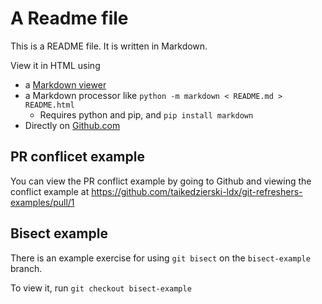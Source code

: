 # A Readme file

This is a README file. It is written in Markdown.

View it in HTML using

* a [Markdown viewer](https://duckduckgo.com/?t=ffab&q=windows+markdown+viewers&ia=web)
* a Markdown processor like `python -m markdown < README.md > README.html`
    * Requires python and pip, and `pip install markdown`
* Directly on [Github.com](https://github.com/taikedzierski-ldx/git-refreshers-examples)

## PR conflicet example

You can view the PR conflict example by going to Github and viewing the conflict example at <https://github.com/taikedzierski-ldx/git-refreshers-examples/pull/1>

## Bisect example

There is an example exercise for using `git bisect` on the `bisect-example` branch.

To view it, run `git checkout bisect-example`
